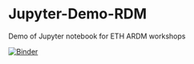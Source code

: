 # Jupyter-Demo-RDM

Demo of Jupyter notebook for ETH ARDM workshops

[![Binder](https://mybinder.org/badge_logo.svg)](https://mybinder.org/v2/gh/hluetck/Jupyter-Demo-RDM/master)


